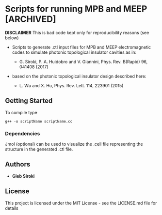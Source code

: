 # Scripts for running MPB and MEEP [ARCHIVED]

**DISCLAIMER** This is bad code kept only for reproducibility reasons (see below)

- Scripts to generate .ctl input files for MPB and MEEP electromagnetic codes to simulate photonic topological insulator cavities as in:

   - G. Siroki, P. A. Huidobro and V. Giannini, Phys. Rev. B(Rapid) 96, 041408 (2017)

- based on the photonic topological insulator design described here:

   - L. Wu and X. Hu, Phys. Rev. Lett. 114, 223901 (2015)


## Getting Started

To compile type
```
g++ -o scriptName scriptName.cc
```

### Dependencies

Jmol (optional) can be used to visualize the .cell file representing the structure in the generated .ctl file.

## Authors

* **Gleb Siroki**

## License

This project is licensed under the MIT License - see the LICENSE.md file for details
